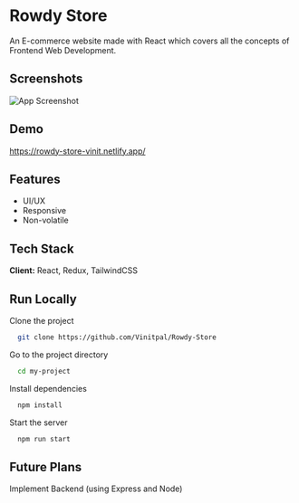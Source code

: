 
# Rowdy Store

An E-commerce website made with React which covers all the concepts of Frontend Web Development.

## Screenshots

![App Screenshot](https://cdn.discordapp.com/attachments/801365129534242826/913762876366405632/rowdy-store-homepage.png)


## Demo

https://rowdy-store-vinit.netlify.app/


## Features

- UI/UX
- Responsive
- Non-volatile 


## Tech Stack

**Client:** React, Redux, TailwindCSS

## Run Locally

Clone the project

```bash
  git clone https://github.com/Vinitpal/Rowdy-Store
```

Go to the project directory

```bash
  cd my-project
```

Install dependencies

```bash
  npm install
```

Start the server

```bash
  npm run start
```


## Future Plans

Implement Backend (using Express and Node)